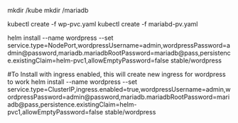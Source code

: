 mkdir /kube
mkdir /mariadb

kubectl create -f wp-pvc.yaml
kubectl create -f mariabd-pv.yaml

helm install --name wordpress --set service.type=NodePort,wordpressUsername=admin,wordpressPassword=admin@password,mariadb.mariadbRootPassword=mariadb@pass,persistence.existingClaim=helm-pvc1,allowEmptyPassword=false stable/wordpress

#To Install with ingress enabled, this will create new ingress for wordpress to work
helm install --name wordpress --set service.type=ClusterIP,ingress.enabled=true,wordpressUsername=admin,wordpressPassword=admin@password,mariadb.mariadbRootPassword=mariadb@pass,persistence.existingClaim=helm-pvc1,allowEmptyPassword=false stable/wordpress

